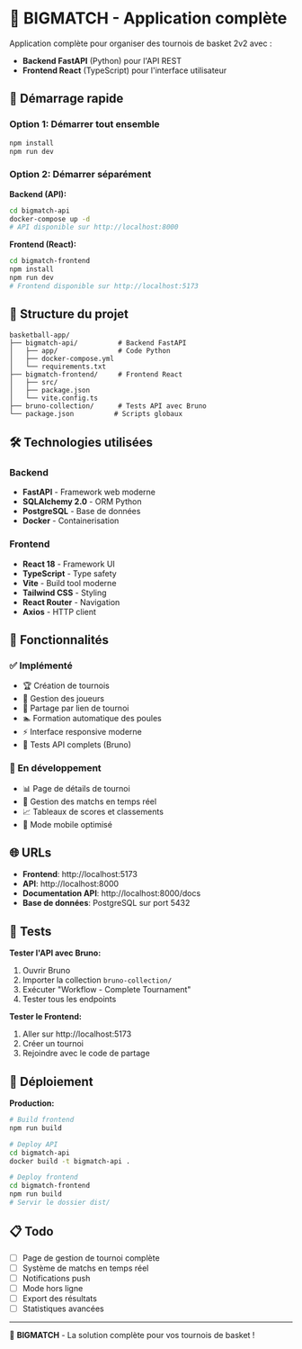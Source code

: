 # 🏀 BIGMATCH - Application complète

Application complète pour organiser des tournois de basket 2v2 avec :
- **Backend FastAPI** (Python) pour l'API REST
- **Frontend React** (TypeScript) pour l'interface utilisateur

## 🚀 Démarrage rapide

### Option 1: Démarrer tout ensemble
```bash
npm install
npm run dev
```

### Option 2: Démarrer séparément

**Backend (API):**
```bash
cd bigmatch-api
docker-compose up -d
# API disponible sur http://localhost:8000
```

**Frontend (React):**
```bash
cd bigmatch-frontend  
npm install
npm run dev
# Frontend disponible sur http://localhost:5173
```

## 📁 Structure du projet

```
basketball-app/
├── bigmatch-api/          # Backend FastAPI
│   ├── app/               # Code Python
│   ├── docker-compose.yml
│   └── requirements.txt
├── bigmatch-frontend/     # Frontend React
│   ├── src/
│   ├── package.json
│   └── vite.config.ts
├── bruno-collection/      # Tests API avec Bruno
└── package.json          # Scripts globaux
```

## 🛠️ Technologies utilisées

### Backend
- **FastAPI** - Framework web moderne
- **SQLAlchemy 2.0** - ORM Python  
- **PostgreSQL** - Base de données
- **Docker** - Containerisation

### Frontend  
- **React 18** - Framework UI
- **TypeScript** - Type safety
- **Vite** - Build tool moderne
- **Tailwind CSS** - Styling
- **React Router** - Navigation
- **Axios** - HTTP client

## 🎯 Fonctionnalités

### ✅ Implémenté
- 🏆 Création de tournois
- 👥 Gestion des joueurs  
- 🔗 Partage par lien de tournoi
- 🏊 Formation automatique des poules
- ⚡ Interface responsive moderne
- 🧪 Tests API complets (Bruno)

### 🚧 En développement  
- 📊 Page de détails de tournoi
- 🏀 Gestion des matchs en temps réel
- 📈 Tableaux de scores et classements
- 📱 Mode mobile optimisé

## 🌐 URLs

- **Frontend**: http://localhost:5173
- **API**: http://localhost:8000  
- **Documentation API**: http://localhost:8000/docs
- **Base de données**: PostgreSQL sur port 5432

## 🧪 Tests

**Tester l'API avec Bruno:**
1. Ouvrir Bruno
2. Importer la collection `bruno-collection/`
3. Exécuter "Workflow - Complete Tournament"
4. Tester tous les endpoints

**Tester le Frontend:**
1. Aller sur http://localhost:5173
2. Créer un tournoi
3. Rejoindre avec le code de partage

## 🚀 Déploiement

**Production:**
```bash
# Build frontend
npm run build

# Deploy API  
cd bigmatch-api
docker build -t bigmatch-api .

# Deploy frontend
cd bigmatch-frontend  
npm run build
# Servir le dossier dist/
```

## 📋 Todo

- [ ] Page de gestion de tournoi complète
- [ ] Système de matchs en temps réel
- [ ] Notifications push  
- [ ] Mode hors ligne
- [ ] Export des résultats
- [ ] Statistiques avancées

---

🏀 **BIGMATCH** - La solution complète pour vos tournois de basket !